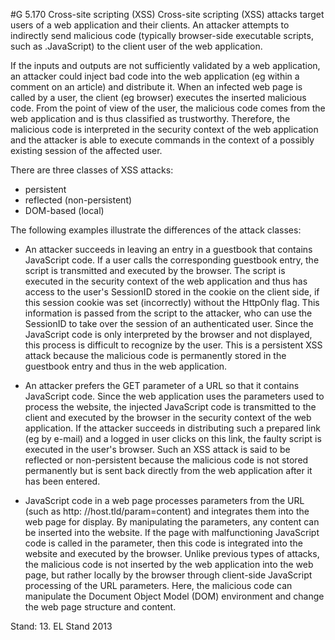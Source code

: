 #G 5.170 Cross-site scripting (XSS)
Cross-site scripting (XSS) attacks target users of a web application and their clients. An attacker attempts to indirectly send malicious code (typically browser-side executable scripts, such as .JavaScript) to the client user of the web application.

If the inputs and outputs are not sufficiently validated by a web application, an attacker could inject bad code into the web application (eg within a comment on an article) and distribute it. When an infected web page is called by a user, the client (eg browser) executes the inserted malicious code. From the point of view of the user, the malicious code comes from the web application and is thus classified as trustworthy. Therefore, the malicious code is interpreted in the security context of the web application and the attacker is able to execute commands in the context of a possibly existing session of the affected user.

There are three classes of XSS attacks:

* persistent
* reflected (non-persistent)
* DOM-based (local)


The following examples illustrate the differences of the attack classes:

* An attacker succeeds in leaving an entry in a guestbook that contains JavaScript code. If a user calls the corresponding guestbook entry, the script is transmitted and executed by the browser. The script is executed in the security context of the web application and thus has access to the user's SessionID stored in the cookie on the client side, if this session cookie was set (incorrectly) without the HttpOnly flag. This information is passed from the script to the attacker, who can use the SessionID to take over the session of an authenticated user. Since the JavaScript code is only interpreted by the browser and not displayed, this process is difficult to recognize by the user. This is a persistent XSS attack because the malicious code is permanently stored in the guestbook entry and thus in the web application.


* An attacker prefers the GET parameter of a URL so that it contains JavaScript code. Since the web application uses the parameters used to process the website, the injected JavaScript code is transmitted to the client and executed by the browser in the security context of the web application. If the attacker succeeds in distributing such a prepared link (eg by e-mail) and a logged in user clicks on this link, the faulty script is executed in the user's browser. Such an XSS attack is said to be reflected or non-persistent because the malicious code is not stored permanently but is sent back directly from the web application after it has been entered.


* JavaScript code in a web page processes parameters from the URL (such as http: //host.tld/param=content) and integrates them into the web page for display. By manipulating the parameters, any content can be inserted into the website. If the page with malfunctioning JavaScript code is called in the parameter, then this code is integrated into the website and executed by the browser. Unlike previous types of attacks, the malicious code is not inserted by the web application into the web page, but rather locally by the browser through client-side JavaScript processing of the URL parameters. Here, the malicious code can manipulate the Document Object Model (DOM) environment and change the web page structure and content.


Stand: 13. EL Stand 2013



